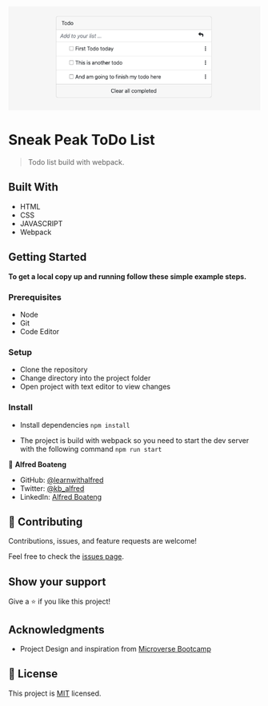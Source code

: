 ![Sneak Peak ToDo List](image-placeholder.png)

# Sneak Peak ToDo List

> Todo list build with webpack.

## Built With

- HTML
- CSS
- JAVASCRIPT
- Webpack

## Getting Started

**To get a local copy up and running follow these simple example steps.**

### Prerequisites

- Node
- Git
- Code Editor

### Setup

- Clone the repository
- Change directory into the project folder
- Open project with text editor to view changes

### Install

- Install dependencies `npm install`

- The project is build with webpack so you need to start the dev server with the following command `npm run start`

👤 **Alfred Boateng**

- GitHub: [@learnwithalfred](https://github.com/learnwithalfred)
- Twitter: [@kb_alfred](https://twitter.com/kb_alfred)
- LinkedIn: [Alfred Boateng](https://www.linkedin.com/in/alfred-boateng-704670138/)

## 🤝 Contributing

Contributions, issues, and feature requests are welcome!

Feel free to check the [issues page](../../issues/).

## Show your support

Give a ⭐️ if you like this project!

## Acknowledgments

- Project Design and inspiration from [Microverse Bootcamp](https://www.microverse.org)

## 📝 License

This project is [MIT](./MIT.md) licensed.
